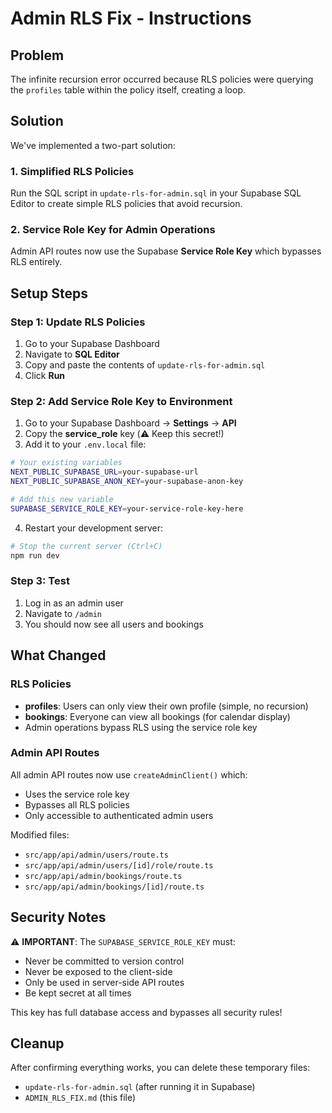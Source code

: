 # Admin RLS Fix - Instructions

## Problem

The infinite recursion error occurred because RLS policies were querying the `profiles` table within the policy itself, creating a loop.

## Solution

We've implemented a two-part solution:

### 1. Simplified RLS Policies

Run the SQL script in `update-rls-for-admin.sql` in your Supabase SQL Editor to create simple RLS policies that avoid recursion.

### 2. Service Role Key for Admin Operations

Admin API routes now use the Supabase **Service Role Key** which bypasses RLS entirely.

## Setup Steps

### Step 1: Update RLS Policies

1. Go to your Supabase Dashboard
2. Navigate to **SQL Editor**
3. Copy and paste the contents of `update-rls-for-admin.sql`
4. Click **Run**

### Step 2: Add Service Role Key to Environment

1. Go to your Supabase Dashboard → **Settings** → **API**
2. Copy the **service_role** key (⚠️ Keep this secret!)
3. Add it to your `.env.local` file:

```bash
# Your existing variables
NEXT_PUBLIC_SUPABASE_URL=your-supabase-url
NEXT_PUBLIC_SUPABASE_ANON_KEY=your-supabase-anon-key

# Add this new variable
SUPABASE_SERVICE_ROLE_KEY=your-service-role-key-here
```

4. Restart your development server:

```bash
# Stop the current server (Ctrl+C)
npm run dev
```

### Step 3: Test

1. Log in as an admin user
2. Navigate to `/admin`
3. You should now see all users and bookings

## What Changed

### RLS Policies

- **profiles**: Users can only view their own profile (simple, no recursion)
- **bookings**: Everyone can view all bookings (for calendar display)
- Admin operations bypass RLS using the service role key

### Admin API Routes

All admin API routes now use `createAdminClient()` which:

- Uses the service role key
- Bypasses all RLS policies
- Only accessible to authenticated admin users

Modified files:

- `src/app/api/admin/users/route.ts`
- `src/app/api/admin/users/[id]/role/route.ts`
- `src/app/api/admin/bookings/route.ts`
- `src/app/api/admin/bookings/[id]/route.ts`

## Security Notes

⚠️ **IMPORTANT**: The `SUPABASE_SERVICE_ROLE_KEY` must:

- Never be committed to version control
- Never be exposed to the client-side
- Only be used in server-side API routes
- Be kept secret at all times

This key has full database access and bypasses all security rules!

## Cleanup

After confirming everything works, you can delete these temporary files:

- `update-rls-for-admin.sql` (after running it in Supabase)
- `ADMIN_RLS_FIX.md` (this file)
